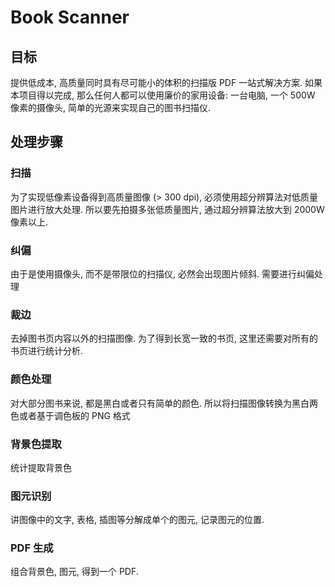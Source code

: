# Book Scanner

## 目标

提供低成本, 高质量同时具有尽可能小的体积的扫描版 PDF 一站式解决方案. 如果本项目得以完成, 那么任何人都可以使用廉价的家用设备: 一台电脑, 一个 500W 像素的摄像头, 简单的光源来实现自己的图书扫描仪.

## 处理步骤

### 扫描

为了实现低像素设备得到高质量图像 (> 300 dpi), 必须使用超分辨算法对低质量图片进行放大处理. 所以要先拍摄多张低质量图片, 通过超分辨算法放大到 2000W 像素以上.

### 纠偏

由于是使用摄像头, 而不是带限位的扫描仪, 必然会出现图片倾斜. 需要进行纠偏处理

### 裁边

去掉图书页内容以外的扫描图像. 为了得到长宽一致的书页, 这里还需要对所有的书页进行统计分析.

### 颜色处理

对大部分图书来说, 都是黑白或者只有简单的颜色. 所以将扫描图像转换为黑白两色或者基于调色板的 PNG 格式

### 背景色提取

统计提取背景色

### 图元识别

讲图像中的文字, 表格, 插图等分解成单个的图元, 记录图元的位置.

### PDF 生成

组合背景色, 图元, 得到一个 PDF.
